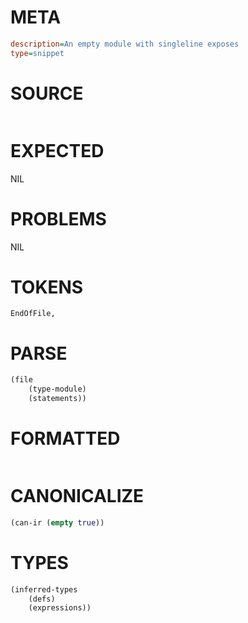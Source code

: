 # META
~~~ini
description=An empty module with singleline exposes
type=snippet
~~~
# SOURCE
~~~roc

~~~
# EXPECTED
NIL
# PROBLEMS
NIL
# TOKENS
~~~zig
EndOfFile,
~~~
# PARSE
~~~clojure
(file
	(type-module)
	(statements))
~~~
# FORMATTED
~~~roc
~~~
# CANONICALIZE
~~~clojure
(can-ir (empty true))
~~~
# TYPES
~~~clojure
(inferred-types
	(defs)
	(expressions))
~~~
